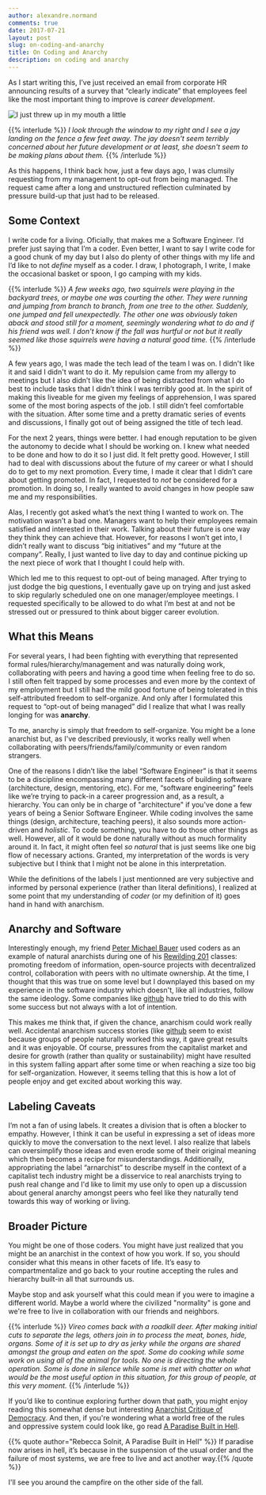 ```yaml
---
author: alexandre.normand
comments: true
date: 2017-07-21
layout: post
slug: on-coding-and-anarchy
title: On Coding and Anarchy
description: on coding and anarchy
---
```


As I start writing this, I’ve just received an email from corporate HR announcing results of a survey that “clearly indicate” that employees feel like the most important thing to improve is _career development_. 

![I just threw up in my mouth a little](https://media.makeameme.org/created/i-just-threw.jpg)

{{% interlude %}} *I look through the window to my right and I see a jay landing on the fence a few feet away. The jay doesn't seem terribly concerned about her future development or at least, she doesn't seem to be making plans about them.* {{% /interlude %}} 

As this happens, I think back how, just a few days ago, I was clumsily requesting from my management to opt-out from being managed. The request came after a long and unstructured reflection culminated by pressure build-up that just had to be released. 

## Some Context
I write code for a living. Oficially, that makes me a Software Engineer. I’d prefer just saying that I’m a coder. Even better, I want to say I write code for a good chunk of my day but I also do plenty of other things with my life and I’d like to not _define_ myself as a coder. I draw, I photograph, I write, I make the occasional basket or spoon, I go camping with my kids. 

{{% interlude %}} *A few weeks ago, two squirrels were playing in the backyard trees, or maybe one was courting the other. They were running and jumping from branch to branch, from one tree to the other. Suddenly, one jumped and fell unexpectedly. The other one was obviously taken aback and stood still for a moment, seemingly wondering what to do and if his friend was well. I don't know if the fall was hurtful or not but it really seemed like those squirrels were having a natural good time.* {{% /interlude %}} 
 
A few years ago, I was made the tech lead of the team I was on. I didn't like it and said I didn't want to do it. My repulsion came from my allergy to meetings but I also didn’t like the idea of being distracted from what I do best to include tasks that I didn’t think I was terribly good at. In the spirit of making this liveable for me given my feelings of apprehension, I was spared some of the most boring aspects of the job. I still didn’t feel comfortable with the situation. After some time and a pretty dramatic series of events and discussions, I finally got out of being assigned the title of tech lead. 

For the next 2 years, things were better. I had enough reputation to be given the autonomy to decide what I should be working on. I knew what needed to be done and how to do it so I just did. It felt pretty good. However, I still had to deal with discussions about the future of my career or what I should do to get to my next promotion. Every time, I made it clear that I didn’t care about getting promoted. In fact, I requested to *not* be considered for a promotion. In doing so, I really wanted to avoid changes in how people saw me and my responsibilities. 

Alas, I recently got asked what’s the next thing I wanted to work on. The motivation wasn’t a bad one. Managers want to help their employees remain satisfied and interested in their work. Talking about their future is one way they think they can achieve that. However, for reasons I won’t get into, I didn’t really want to discuss “big initiatives” and my “future at the company”. Really, I just wanted to live day to day and continue picking up the next piece of work that I thought I could help with.  

Which led me to this request to opt-out of being managed. After trying to just dodge the big questions, I eventually gave up on trying and just asked to skip regularly scheduled one on one manager/employee meetings. I requested specifically to be allowed to do what I’m best at and not be stressed out or pressured to think about bigger career evolution. 

## What this Means
For several years, I had been fighting with everything that represented formal rules/hierarchy/management and was naturally doing work, collaborating with peers and having a good time when feeling free to do so. I still often felt trapped by some processes and even more by the context of my employment but I still had the mild good fortune of being tolerated in this  self-attributed freedom to self-organize. And only after I formulated this request to “opt-out of being managed” did I realize that what I was really longing for was **anarchy**. 

To me, anarchy is simply that freedom to self-organize. You might be a lone anarchist but, as I've described previously, it works really well when collaborating with peers/friends/family/community or even random strangers.

One of the reasons I didn’t like the label “Software Engineer” is that it seems to be a discipline encompassing many different facets of building software (architecture, design, mentoring, etc). For me, “software engineering” feels like we’re trying to pack-in a career progression and, as a result, a hierarchy. You can only be in charge of "architecture" if you've done a few years of being a Senior Software Engineer. While coding involves the same things (design, architecture, teaching peers), it also sounds more action-driven and _holistic_. To code something, you have to do those other things as well. However, all of it would be done naturally without as much formality around it. In fact, it might often feel *so natural* that is just seems like one big flow of necessary actions. Granted, my interpretation of the words is very subjective but I think that I might not be alone in this interpretation. 

While the definitions of the labels I just mentionned are very subjective and informed by personal experience (rather than literal definitions), I realized at some point that my understanding of *coder* (or my definition of it) goes hand in hand with anarchism. 

## Anarchy and Software
Interestingly enough, my friend [Peter Michael Bauer](http://www.petermichaelbauer.com) used coders as an example of natural anarchists during one of his [Rewilding 201](http://www.rewildportland.com/rewilding-201/) classes: promoting freedom of information, open-source projects with decentralized control, collaboration with peers with no ultimate ownership. At the time, I thought that this was true on some level but I downplayed this based on my experience in the software industry which doesn't, like all industries,  follow the same ideology. Some companies like [github](https://github.com) have tried to do this with some success but not always with a lot of intention. 

This makes me think that, if given the chance, anarchism could work really well. Accidental anarchism success stories (like [github](https://github.com) seem to exist because groups of people naturally worked this way, it gave great results and it was enjoyable. Of course, pressures from the capitalist market and desire for growth (rather than quality or sustainability) might have resulted in this system falling appart after some time or when reaching a size too big for self-organization. However, it seems telling that this is how a lot of people enjoy and get excited about working this way.

## Labeling Caveats
I’m not a fan of using labels. It creates a division that is often a blocker to empathy. However, I think it can be useful in expressing a set of ideas more quickly to move the conversation to the next level. I also realize that labels can oversimplify those ideas and even erode some of their original meaning which then becomes a recipe for misunderstandings. Additionally, appropriating the label “arnarchist” to describe myself in the context of a capitalist tech industry might be a disservice to real anarchists trying to push real change and I'd like to limit my use only to open up a discussion about general anarchy amongst peers who feel like they naturally tend towards this way of working or living.

## Broader Picture
You might be one of those coders. You might have just realized that you might be an anarchist in the context of how you work. If so, you should consider what this means in other facets of life. It’s easy to compartmentalize and go back to your routine accepting the rules and hierarchy built-in all that surrounds us. 

Maybe stop and ask yourself what this could mean if you were to imagine a different world. Maybe a world where the civilized "normality" is gone and we're free to live in collaboration with our friends and neighbors. 

{{% interlude %}} *Vireo comes back with a roadkill deer. After making initial cuts to separate the legs, others join in to process the meat, bones, hide, organs. Some of it is set up to dry as jerky while the organs are shared amongst the group and eaten on the spot. Some do cooking while some work on using all of the animal for tools. No one is directing the whole operation. Some is done in silence while some is met with chatter on what would be the most useful option in this situation, for this group of people, at this very moment.* {{% /interlude %}} 

If you’d like to continue exploring further down that path, you might enjoy reading this somewhat dense but interesting [Anarchist Critique of Democracy](https://theanarchistlibrary.org/library/moxie-marlinspike-and-windy-hart-audio-anarchy-radio-an-anarchist-critique-of-democracy). And then, if you're wondering what a world free of the rules and oppressive system could look like, go read [A Paradise Built in Hell](https://www.amazon.com/gp/aw/d/0143118072/ref=mp_s_a_1_1?ie=UTF8&qid=1500095661&sr=8-1&pi=AC_SX236_SY340_QL65&keywords=a+paradise+built+in+hell&dpPl=1&dpID=51d-nXEdFYL&ref=plSrch). 

{{% quote author="Rebecca Solnit, A Paradise Built in Hell" %}}
If paradise now arises in hell, it’s because in the suspension of the usual order and the failure of most systems, we are free to live and act another way.{{% /quote %}}

I'll see you around the campfire on the other side of the fall.
